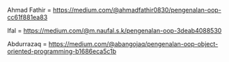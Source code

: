 Ahmad Fathir = https://medium.com/@ahmadfathir0830/pengenalan-oop-cc61f881ea83

Ifal = https://medium.com/@m.naufal.s.k/pengenalan-oop-3deab4088530

Abdurrazaq = https://medium.com/@abangojaq/pengenalan-oop-object-oriented-programming-b1686eca5c1b

